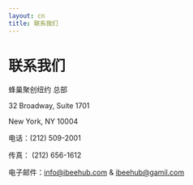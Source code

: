 ```yaml
---
layout: cn
title: 联系我们
---
```


# 联系我们

蜂巢聚创纽约 总部

32 Broadway, Suite 1701

New York, NY 10004

电话：(212) 509-2001

传真： (212) 656-1612

电子邮件：[info@ibeehub.com](mailto:info@ibeehub.com)  &  [ibeehub@gamil.com](mailto:ibeehub@gamil.com)

